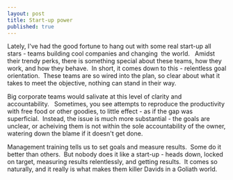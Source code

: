 ```yaml
---
layout: post
title: Start-up power
published: true
---
```


Lately, I've had the good fortune to hang out with some real start-up
all stars - teams building cool companies and changing  the world.  
Amidst their trendy perks, there is something special about these teams,
how they work, and how they behave.  In short, it comes down to this -
relentless goal orientation.  These teams are so wired into the plan, so
clear about what it takes to meet the objective, nothing can stand in
their way.

Big corporate teams would salivate at this level of clarity and
accountability.   Sometimes, you see attempts to reproduce the
productivity with free food or other goodies, to little effect - as if
the gap was superficial.  Instead, the issue is much more substantial -
the goals are unclear, or acheiving them is not within the sole
accountability of the owner, watering down the blame if it doesn't get
done.

Management training tells us to set goals and measure results.  Some do
it better than others.  But nobody does it like a start-up - heads down,
locked on target, measuring results relentlessly, and getting results. 
It comes so naturally, and it really is what makes them killer Davids in
a Goliath world.
